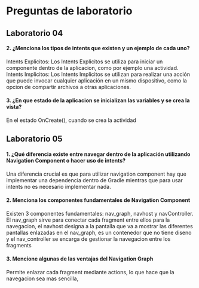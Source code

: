 # Preguntas de laboratorio

## Laboratorio 04
#### 2. ¿Menciona los tipos de intents que existen y un ejemplo de cada uno?
Intents Explicitos: Los Intents Explicitos se utiliza para iniciar un componente dentro de la aplicacion, como por ejemplo una actividad.
Intents Implicitos: Los Intents Implicitos se utilizan para realizar una acción que puede invocar cualquier aplicación en un mismo dispositivo, como la opcion de compartir archivos a otras aplicaciones. 
#### 3. ¿En que estado de la aplicacion se inicializan las variables y se crea la vista?
En el estado OnCreate(), cuando se crea la actividad

## Laboratorio 05 
#### 1. ¿Qué diferencia existe entre navegar dentro de la aplicación utilizando Navigation Component o hacer uso de intents?
Una diferencia crucial es que para utilizar navigation component hay que implementar una dependencia dentro de Gradle mientras que para usar intents no es necesario implementar nada. 

#### 2. Menciona los componentes fundamentales de Navigation Component
Existen 3 componentes fundamentales: nav_graph, navhost y navController. El nav_graph sirve para conectar cada fragment entre ellos para la navegacion, el navhost designa a la pantalla que va a mostrar las diferentes pantallas enlazadas en el nav_graph, es un contenedor que no tiene diseno y el nav_controller se encarga de gestionar la navegacion entre los fragments 


#### 3. Mencione algunas de las ventajas del Navigation Graph
Permite enlazar cada fragment mediante actions, lo que hace que la navegacion sea mas sencilla, 
